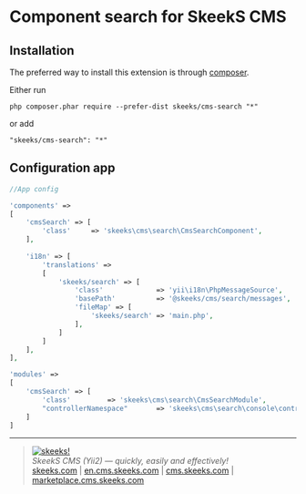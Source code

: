 Component search for SkeekS CMS
===================================

Installation
------------

The preferred way to install this extension is through [composer](http://getcomposer.org/download/).

Either run

```
php composer.phar require --prefer-dist skeeks/cms-search "*"
```

or add

```
"skeeks/cms-search": "*"
```

Configuration app
----------

```php
//App config

'components' =>
[
    'cmsSearch' => [
        'class'     => 'skeeks\cms\search\CmsSearchComponent',
    ],
    
    'i18n' => [
        'translations' =>
        [
            'skeeks/search' => [
                'class'             => 'yii\i18n\PhpMessageSource',
                'basePath'          => '@skeeks/cms/search/messages',
                'fileMap' => [
                    'skeeks/search' => 'main.php',
                ],
            ]
        ]
    ],
],

'modules' =>
[
    'cmsSearch' => [
        'class'         => 'skeeks\cms\search\CmsSearchModule',
        "controllerNamespace"       => 'skeeks\cms\search\console\controllers'
    ]
]

```

___

> [![skeeks!](https://gravatar.com/userimage/74431132/13d04d83218593564422770b616e5622.jpg)](http://skeeks.com)  
<i>SkeekS CMS (Yii2) — quickly, easily and effectively!</i>  
[skeeks.com](http://skeeks.com) | [en.cms.skeeks.com](http://en.cms.skeeks.com) | [cms.skeeks.com](http://cms.skeeks.com) | [marketplace.cms.skeeks.com](http://marketplace.cms.skeeks.com)


